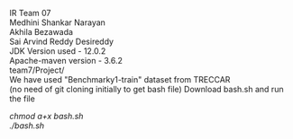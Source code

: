 IR Team 07  
Medhini Shankar Narayan  
Akhila Bezawada  
Sai Arvind Reddy Desireddy  
JDK Version used - 12.0.2  
Apache-maven version - 3.6.2  
team7/Project/  
We have used "Benchmarky1-train" dataset from TRECCAR  
(no need of git cloning initially to get bash file)
Download bash.sh and run the file  

*chmod a+x bash.sh  
./bash.sh*




 

